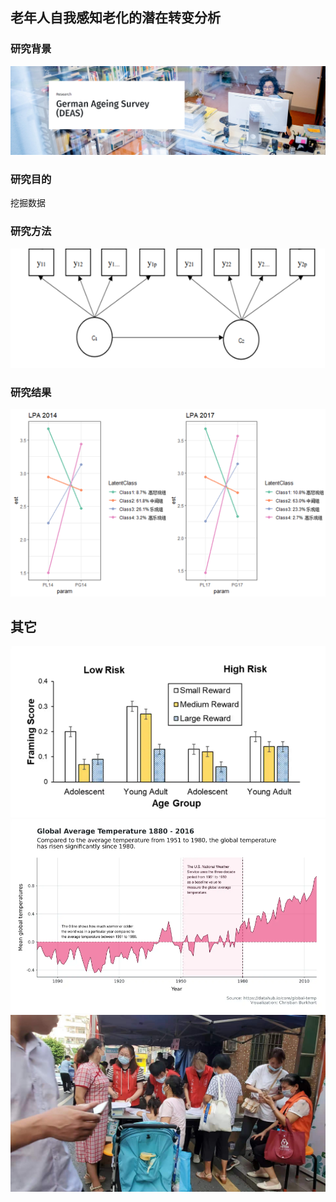 ## 老年人自我感知老化的潜在转变分析

### 研究背景
![](picture/german.png)

### 研究目的
挖掘数据

### 研究方法
![拟合指数](picture/model.png)

### 研究结果
![拟合指数](picture/cat.png)




## 其它
![拟合指数](picture/vis1.png)
![拟合指数](picture/vis2.png)
![拟合指数](picture/lh.jpg)

